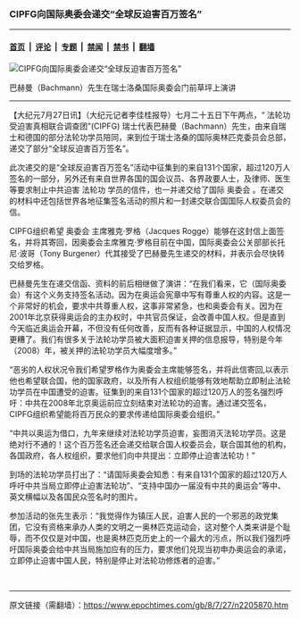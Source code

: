 ### CIPFG向国际奥委会递交“全球反迫害百万签名”

---

#### [首页](../../../..?n2205870) &nbsp;|&nbsp; [评论](../../../../../epoch-comment?n2205870) &nbsp;|&nbsp; [专题](../../../../../epoch-special?n2205870) &nbsp;|&nbsp; [禁闻](../../../../../epoch-news?n2205870) &nbsp;|&nbsp; [禁书](../../../../../books?n2205870) &nbsp;|&nbsp; [翻墙](https://github.com/gfw-breaker/nogfw/blob/master/README.md?n2205870)


<div><img alt="CIPFG向国际奥委会递交“全球反迫害百万签名”" class="attachment-djy_600_400 size-djy_600_400 wp-post-image" src="https://i.epochtimes.com/assets/uploads/2008/07/807261657001695-600x400.jpg"/>
<div class="caption">
 <p>
  巴赫曼（Bachmann）先生在瑞士洛桑国际奥委会门前草坪上演讲
 </p>
</div></div><hr/><div class="post_content" id="artbody" itemprop="articleBody">
 <!-- article content begin -->
 <p>
  【大纪元7月27日讯】（大纪元记者李佳桂报导）七月二十五日下午两点，“
  <ok href="https://www.epochtimes.com/gb/tag/%E6%B3%95%E8%BD%AE%E5%8A%9F.html">
   法轮功
  </ok>
  受迫害真相联合调查团”(CIPFG) 瑞士代表巴赫曼（Bachmann）先生，由来自瑞士和德国的部分法轮功学员陪同，来到位于瑞士洛桑的国际奥林匹克委员会总部，递交了部分“全球反迫害百万签名”。
 </p>
 <p>
  此次递交的是“全球反迫害百万签名”活动中征集到的来自131个国家，超过120万人签名的一部分，另外还有来自世界各国的国会议员、各界政要人士，及律师、医生等要求制止中共迫害
  <ok href="https://www.epochtimes.com/gb/tag/%E6%B3%95%E8%BD%AE%E5%8A%9F.html">
   法轮功
  </ok>
  学员的信件，也一并递交给了国际
  <ok href="https://www.epochtimes.com/gb/tag/%E5%A5%A5%E5%A7%94%E4%BC%9A.html">
   奥委会
  </ok>
  。在递交的材料中还包括世界各地征集签名活动的照片和一封递交联合国国际人权委员会的信。
 </p>
 <p>
  CIPFG组织希望
  <ok href="https://www.epochtimes.com/gb/tag/%E5%A5%A5%E5%A7%94%E4%BC%9A.html">
   奥委会
  </ok>
  主席雅克‧罗格（Jacques Rogge）能够在这封信上面签名，并将其寄回，因奥委会主席雅克‧罗格目前在中国，国际奥委会公关部部长托尼‧波哥（Tony Burgener）代其接受了巴赫曼先生递交的材料，并表示会尽快转交给罗格。
 </p>
 <p>
  巴赫曼先生在递交信函、资料的前后相继做了演讲：“在我们看来，它（国际奥委会）有这个义务支持签名活动。因为在奥运会宪章中写有尊重人权的内容。这是一个非常好的机会，要求中共尊重人权，这事非常紧急，也和奥委会有关。因为在2001年北京获得奥运会的主办权时，中共官员保证，会改善中国人权。但是直到今天临近奥运会开幕，不但没有任何改善，反而有各种证据显示，中国的人权情况更糟了。我们有很多关于法轮功学员被大面积迫害关押的信息报导，特别是今年（2008）年，被关押的法轮功学员大幅度增多。”
 </p>
 <p>
  “恶劣的人权状况令我们希望罗格作为奥委会主席能够签名，并将此信寄回,以表示他也希望联合国，他的国家政府，以及所有人权组织能够有效地帮助立即制止法轮功学员在中国遭受的迫害。征集到的来自131个国家的超过120万人的签名强烈呼吁：中共在2008年北京奥运前应立刻结束对法轮功的迫害。通过递交签名，CIPFG组织希望能将百万民众的要求传递给国际奥委会组织。”
 </p>
 <p>
  “中共以奥运为借口，九年来继续对法轮功学员迫害，妄图消灭法轮功学员。这是绝对行不通的！这个百万签名还会递交给联合国人权委员会，联合国其他的机构，各国政府，各人权组织，要求他们向中共提出：立即停止迫害法轮功！”
 </p>
 <p>
  到场的法轮功学员打出了：“请国际奥委会知悉：有来自131个国家的超过120万人呼吁中共当局立即停止迫害法轮功”、“支持中国办一届没有中共的奥运会”等中、英文横幅以及各国民众签名时的图片。
 </p>
 <p>
  参加活动的张先生表示：“我觉得作为镇压人民，迫害人民的一个邪恶的政党集团，它没有资格来承办人类的文明之一奥林匹克运动会，这对整个人类来讲是个耻辱，而不仅仅是对中国，也是奥林匹克历史上的一个最大的污点，所以我们强烈呼吁国际奥委会给中共当局施加应有的压力，要求他们兑现当初申办奥运会的承诺，立即停止迫害中国人民，特别是停止对法轮功修炼者的迫害。”
 </p>
 <p>
  <font color="#ffffff">
   (http://www.dajiyuan.com)
  </font>
 </p>
 <!-- article content end -->
 <div id="below_article_ad">
 </div>
</div>


---

原文链接（需翻墙）：https://www.epochtimes.com/gb/8/7/27/n2205870.htm